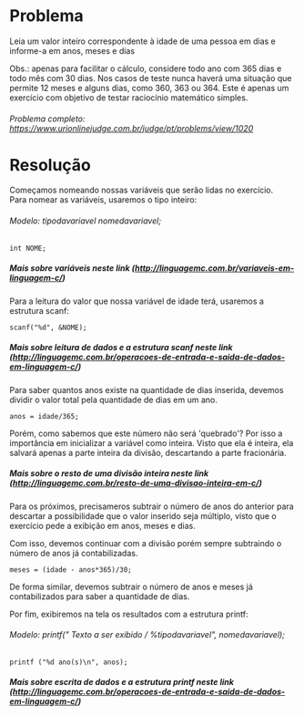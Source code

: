 # Problema 

Leia um valor inteiro correspondente à idade de uma pessoa em dias e informe-a em anos, meses e dias

Obs.: apenas para facilitar o cálculo, considere todo ano com 365 dias e todo mês com 30 dias. Nos casos de teste nunca haverá uma situação que permite 12 meses e alguns dias, como 360, 363 ou 364. Este é apenas um exercício com objetivo de testar raciocínio matemático simples.

###### Problema completo: https://www.urionlinejudge.com.br/judge/pt/problems/view/1020

# Resolução

Começamos nomeando nossas variáveis que serão lidas no exercício.  
Para nomear as variáveis, usaremos o tipo inteiro:

###### Modelo: tipodavariavel nomedavariavel;

	int NOME;

##### Mais sobre variáveis neste link (http://linguagemc.com.br/variaveis-em-linguagem-c/)

Para a leitura do valor que nossa variável de idade terá, usaremos a estrutura scanf:

	scanf("%d", &NOME);

##### Mais sobre leitura de dados e a estrutura scanf neste link (http://linguagemc.com.br/operacoes-de-entrada-e-saida-de-dados-em-linguagem-c/)

Para saber quantos anos existe na quantidade de dias inserida, devemos dividir o valor total pela quantidade de dias em um ano.

	anos = idade/365;

Porém, como sabemos que este número não será 'quebrado'?
Por isso a importância em inicializar a variável como inteira. Visto que ela é inteira, ela salvará apenas a parte inteira da divisão, descartando a parte fracionária.

##### Mais sobre o resto de uma divisão inteira neste link (http://linguagemc.com.br/resto-de-uma-divisao-inteira-em-c/)

Para os próximos, precisameros subtrair o número de anos do anterior para descartar a possibilidade que o valor inserido seja múltiplo, visto que o exercício pede a exibição em anos, meses e dias.

Com isso, devemos continuar com a divisão porém sempre subtraindo o número de anos já contabilizadas.

	meses = (idade - anos*365)/30;

De forma similar, devemos subtrair o número de anos e meses já contabilizados para saber a quantidade de dias.

Por fim, exibiremos na tela os resultados com a estrutura printf:

###### Modelo: printf(" Texto a ser exibido / %tipodavariavel", nomedavariavel);

	printf ("%d ano(s)\n", anos);

##### Mais sobre escrita de dados e a estrutura printf neste link (http://linguagemc.com.br/operacoes-de-entrada-e-saida-de-dados-em-linguagem-c/)


